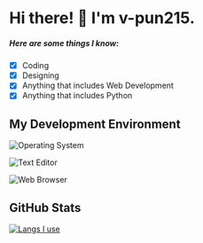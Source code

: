 # Hi there! 👋 I'm v-pun215.


 ##### Here are some things I know:
 
 - [x] Coding
 - [x] Designing
 - [x] Anything that includes Web Development
 - [x] Anything that includes Python

## My Development Environment

![Operating System](https://img.shields.io/static/v1?label=OS&message=Windows_11%20/%20macOS_Ventura&color=blue&?style=flat&logo=windows11)

![Text Editor](https://img.shields.io/static/v1?label=Text%20Editor&message=Visual_Studio_Code&color=blue&?style=flat&logo=visualstudiocode)

![Web Browser](https://img.shields.io/static/v1?label=Browser&message=Google_Chrome&color=blue&?style=flat&logo=googlechrome&logoColor=FFFFFF)

## GitHub Stats

[![Langs I use](https://github-readme-stats.vercel.app/api/top-langs/?username=v-pun215&layout=compact)](https://github.com/v-pun215/eClient)
